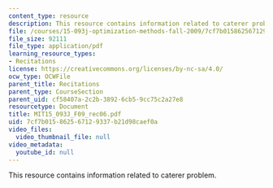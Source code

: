 ```yaml
---
content_type: resource
description: This resource contains information related to caterer problem.
file: /courses/15-093j-optimization-methods-fall-2009/7cf7b015862567129337b21d98caef0a_MIT15_093J_F09_rec06.pdf
file_size: 92111
file_type: application/pdf
learning_resource_types:
- Recitations
license: https://creativecommons.org/licenses/by-nc-sa/4.0/
ocw_type: OCWFile
parent_title: Recitations
parent_type: CourseSection
parent_uid: cf58407a-2c2b-3892-6cb5-9cc75c2a27e8
resourcetype: Document
title: MIT15_093J_F09_rec06.pdf
uid: 7cf7b015-8625-6712-9337-b21d98caef0a
video_files:
  video_thumbnail_file: null
video_metadata:
  youtube_id: null
---
```

This resource contains information related to caterer problem.